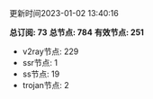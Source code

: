 更新时间2023-01-02 13:40:16

**总订阅: 73**
**总节点: 784**
**有效节点: 251**
- v2ray节点: 229
- ssr节点: 1
- ss节点: 19
- trojan节点: 2
